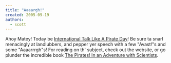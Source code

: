 ```yaml
---
title: "Aaaargh!"
created: 2005-09-19
authors: 
  - scott
---
```


Ahoy Matey! Today be [International Talk Like A Pirate Day](http://www.talklikeapirate.com/)! Be sure ta snarl menacingly at landlubbers, and pepper yer speech with a few "Avast!"s and some "Aaaarrrgh"s! For reading on th' subject, check out the website, or go plunder the incredible book [The Pirates! In an Adventure with Scientists](http://www.amazon.com/exec/obidos/tg/detail/-/0375423214/002-0211104-1264041?v=glance).

